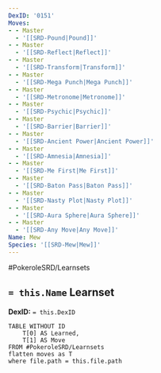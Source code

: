 ```yaml
---
DexID: '0151'
Moves:
- - Master
  - '[[SRD-Pound|Pound]]'
- - Master
  - '[[SRD-Reflect|Reflect]]'
- - Master
  - '[[SRD-Transform|Transform]]'
- - Master
  - '[[SRD-Mega Punch|Mega Punch]]'
- - Master
  - '[[SRD-Metronome|Metronome]]'
- - Master
  - '[[SRD-Psychic|Psychic]]'
- - Master
  - '[[SRD-Barrier|Barrier]]'
- - Master
  - '[[SRD-Ancient Power|Ancient Power]]'
- - Master
  - '[[SRD-Amnesia|Amnesia]]'
- - Master
  - '[[SRD-Me First|Me First]]'
- - Master
  - '[[SRD-Baton Pass|Baton Pass]]'
- - Master
  - '[[SRD-Nasty Plot|Nasty Plot]]'
- - Master
  - '[[SRD-Aura Sphere|Aura Sphere]]'
- - Master
  - '[[SRD-Any Move|Any Move]]'
Name: Mew
Species: '[[SRD-Mew|Mew]]'
---
```


#PokeroleSRD/Learnsets

## `= this.Name` Learnset

**DexID:** `= this.DexID`

```dataview
TABLE WITHOUT ID
    T[0] AS Learned,
    T[1] AS Move
FROM #PokeroleSRD/Learnsets
flatten moves as T
where file.path = this.file.path
```
